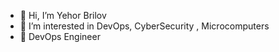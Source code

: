 - 👋 Hi, I’m Yehor Brilov
- 👀 I’m interested in DevOps, CyberSecurity , Microcomputers
- 🌱 DevOps Engineer

<!---
eTopchik/eTopchik is a ✨ special ✨ repository because its `README.md` (this file) appears on your GitHub profile.
You can click the Preview link to take a look at your changes.
--->
